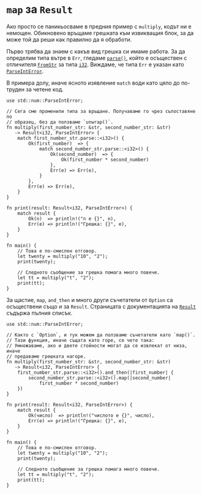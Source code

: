 # `map` за `Result`

Ако просто се паникьосваме в предния пример с `multiply`, кодът ни е немощен.
Обикновено връщаме грешката към извикващия блок, за да може той да реши как
правилно да я обработи.

Първо трябва да знаем с какъв вид грешка си имаме работа. За да определим типа
вътре в `Err`, гледаме [`parse()`][parse], който е осъществен с отличителя
[`FromStr`][from_str] за типа [`i32`][i32]. Виждаме, че типа `Err` е указан
като [`ParseIntError`][parse_int_error].

В примера долу, иначе ясното изявление `match` води като цяло до по-труден за
четене код.

```rust,editable
use std::num::ParseIntError;

// Сега сме променили типа за връщане. Получаваме го чрез съпоставяне по
// образец, без да ползваме `unwrap()`.
fn multiply(first_number_str: &str, second_number_str: &str)
   -> Result<i32, ParseIntError> {
    match first_number_str.parse::<i32>() {
        Ok(first_number)  => {
            match second_number_str.parse::<i32>() {
                Ok(second_number)  => {
                    Ok(first_number * second_number)
                },
                Err(e) => Err(e),
            }
        },
        Err(e) => Err(e),
    }
}

fn print(result: Result<i32, ParseIntError>) {
    match result {
        Ok(n)  => println!("n е {}", n),
        Err(e) => println!("Грешка: {}", e),
    }
}

fn main() {
    // Това е по-смислен отговор.
    let twenty = multiply("10", "2");
    print(twenty);

    // Следното съобщение за грешка помага много повече.
    let tt = multiply("t", "2");
    print(tt);
}
```

За щастие, `map`, `and_then` и много други съчетатели от `Option` са
осъществени също и за `Result`. Страницата с документацията на
[`Result`][result] съдържа пълния списък.

```rust,editable
use std::num::ParseIntError;

// Както с `Option`, и тук можем да ползваме съчетатели като `map()`.
// Тази функция, иначе същата като горе, се чете така:
// Умножаваме, ако и двете стойности могат да се извлекат от низа, иначе
// предаваме грешката нагоре.
fn multiply(first_number_str: &str, second_number_str: &str)
   -> Result<i32, ParseIntError> {
    first_number_str.parse::<i32>().and_then(|first_number| {
        second_number_str.parse::<i32>().map(|second_number|
            first_number * second_number)
    })
}

fn print(result: Result<i32, ParseIntError>) {
    match result {
        Ok(число)  => println!("числото е {}", число),
        Err(e) => println!("Грешка: {}", e),
    }
}

fn main() {
    // Това е по-смислен отговор.
    let twenty = multiply("10", "2");
    print(twenty);

    // Следното съобщение за грешка помага много повече.
    let tt = multiply("t", "2");
    print(tt);
}
```

[parse]: https://doc.rust-lang.org/std/primitive.str.html#method.parse
[from_str]: https://doc.rust-lang.org/std/str/trait.FromStr.html
[i32]: https://doc.rust-lang.org/std/primitive.i32.html
[parse_int_error]: https://doc.rust-lang.org/std/num/struct.ParseIntError.html
[result]: https://doc.rust-lang.org/std/result/enum.Result.html
